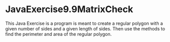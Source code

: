 # JavaExercise9.9MatrixCheck
This Java Exercise is a program is meant to create a regular polygon with a given number of sides and a given length of sides. Then use the methods to find the perimeter and area of the regular polygon.

